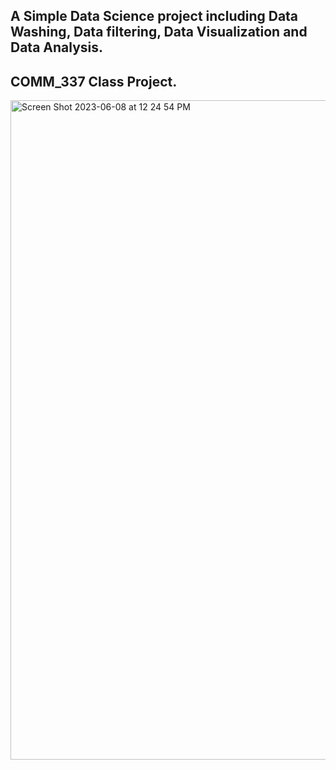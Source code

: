 ## A Simple Data Science project including Data Washing, Data filtering, Data Visualization and Data Analysis.
## COMM_337 Class Project.


<img width="1055" alt="Screen Shot 2023-06-08 at 12 24 54 PM" src="https://github.com/qinhan099/COMM337_DSProject1/assets/55380062/15c39b1e-47ac-4f4d-9597-2ec2226431a2">
